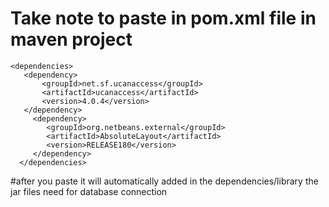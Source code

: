 # Take note to paste in pom.xml file in maven project

 ```
 <dependencies>
    <dependency>
        <groupId>net.sf.ucanaccess</groupId>
        <artifactId>ucanaccess</artifactId>
        <version>4.0.4</version>
    </dependency>
      <dependency>
         <groupId>org.netbeans.external</groupId>
         <artifactId>AbsoluteLayout</artifactId>
         <version>RELEASE180</version>
      </dependency>
   </dependencies>
```
#after you paste it will automatically added in the dependencies/library the jar files need for database connection 
